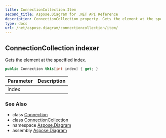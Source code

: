 ```yaml
---
title: ConnectionCollection.Item
second_title: Aspose.Diagram for .NET API Reference
description: ConnectionCollection property. Gets the element at the specified index
type: docs
url: /net/aspose.diagram/connectioncollection/item/
---
```

## ConnectionCollection indexer

Gets the element at the specified index.

```csharp
public Connection this[int index] { get; }
```

| Parameter | Description |
| --- | --- |
| index |  |

### See Also

* class [Connection](../../connection/)
* class [ConnectionCollection](../)
* namespace [Aspose.Diagram](../../connectioncollection/)
* assembly [Aspose.Diagram](../../../)


